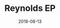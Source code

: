 ---
title: Reynolds EP
date: "2018-08-13"
bandcampUrl: "https://reynolds-band.bandcamp.com/album/intent"
catalogue: CLR-001
---